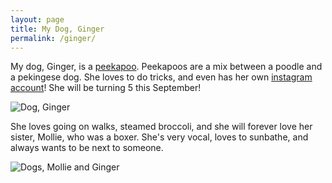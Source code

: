 ```yaml
---
layout: page
title: My Dog, Ginger
permalink: /ginger/
---
```


My dog, Ginger, is a [peekapoo](https://dogtime.com/dog-breeds/peekapoo). Peekapoos are a mix between a poodle and a pekingese dog. She loves to do tricks, and even has her own [instagram account](https://www.instagram.com/mollie.and.ginger/?hl=en)! She will be turning 5 this September!

![Dog, Ginger]({{"gingerInCar.PNG"|relative_url}})
    
She loves going on walks, steamed broccoli, and she will forever love her sister, Mollie, who was a boxer. She's very vocal, loves to sunbathe, and always wants to be next to someone.

![Dogs, Mollie and Ginger]({{"mollieAndGinger.JPG"|relative_url}})


